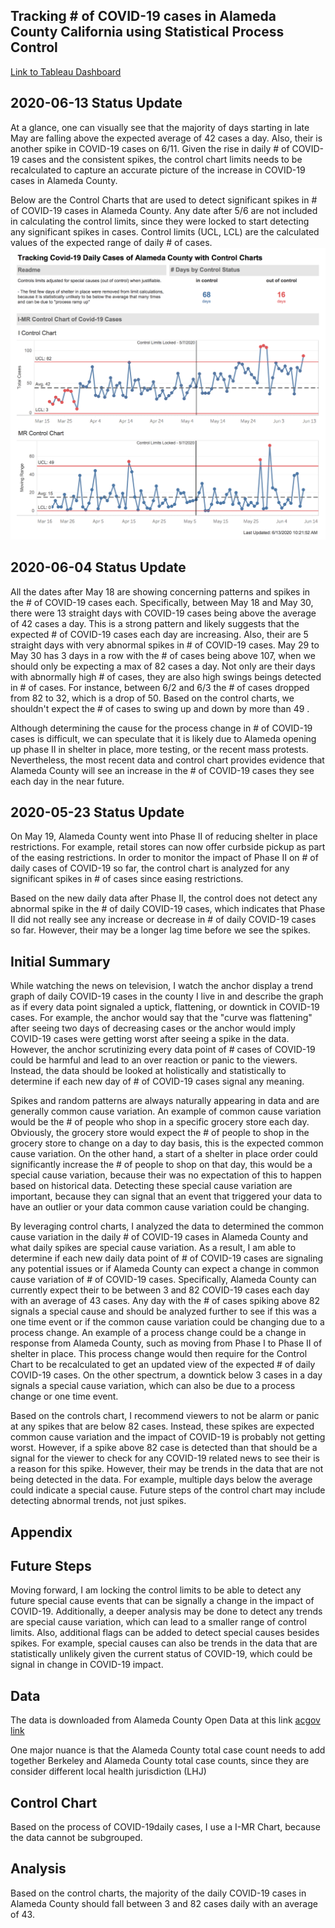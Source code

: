 ## Tracking  # of COVID-19 cases in Alameda County California using Statistical Process Control
[Link to Tableau Dashboard](https://public.tableau.com/profile/brenton.hsu5940#!/vizhome/AlamedaCountyControlChartCovid-19Cases/Overview?publish=yes)

## 2020-06-13 Status Update
At a glance, one can visually see that the majority of days starting in late May are falling above the expected average of 42 cases a day. Also, their is another spike in COVID-19 cases on 6/11. Given the rise in daily # of COVID-19 cases and the consistent spikes, the control chart limits needs to be recalculated to capture an accurate picture of the increase in COVID-19 cases in Alameda County.

Below are the Control Charts that are used to detect significant spikes in # of COVID-19 cases in Alameda County. Any date after 5/6 are not included in calculating the control limits, since they were locked to start detecting any significant spikes in cases. Control limits (UCL, LCL) are the calculated values of the expected range of daily # of cases.
![](3_images/dashboard_screenshot.png)

## 2020-06-04 Status Update
All the dates after May 18 are showing concerning patterns and spikes in the # of COVID-19 cases each. Specifically, between May 18 and May 30, there were 13 straight days with COVID-19 cases being above the average of 42 cases a day. This is a strong pattern and likely suggests that the expected # of COVID-19 cases each day are increasing. Also, their are 5 straight days with very abnormal spikes in # of COVID-19 cases. May 29 to May 30 has 3 days in a row with the # of cases being above 107, when we should only be expecting a max of 82 cases a day.  Not only are their days with abnormally high # of cases, they are also high swings beings detected in # of cases. For instance, between 6/2 and 6/3 the # of cases dropped from 82 to 32, which is a drop of 50. Based on the control charts, we shouldn't expect the # of cases to swing up and down by more than 49 . 

Although determining the cause for the process change in # of COVID-19 cases is difficult, we can speculate that it is likely due to Alameda opening up phase II in shelter in place, more testing, or the recent mass protests. Nevertheless, the most recent data and control chart provides evidence that Alameda County will see an increase in the # of COVID-19 cases they see each day in the near future.



## 2020-05-23 Status Update
On May 19, Alameda County went into Phase II of reducing shelter in place restrictions. For example, retail stores can now offer curbside pickup as part of the easing restrictions. In order to monitor the impact of Phase II on # of daily cases of COVID-19 so far, the control chart is analyzed for any significant spikes in # of cases since easing restrictions.

Based on the new daily data after Phase II, the control does not detect any abnormal spike in the # of daily COVID-19 cases, which indicates that Phase II did not really see any increase or decrease in # of  daily COVID-19 cases so far. However, their may be a longer lag time before we see the spikes.


## Initial Summary
While watching the news on television, I watch the anchor display a trend graph of daily COVID-19 cases in the county I live in and describe the graph as if every data point signaled a uptick, flattening, or downtick in COVID-19 cases. For example, the anchor would say that the "curve was flattening" after seeing two days of decreasing cases or the anchor would imply COVID-19 cases were getting worst after seeing a spike in the data. However, the anchor scrutinizing every data point of # cases of COVID-19 could be harmful and lead to an over reaction or panic to the viewers. Instead, the data should be looked at holistically and statistically to determine if each new day of # of COVID-19 cases signal any meaning. 

Spikes and random patterns are always naturally appearing in data and are generally common cause variation. An example of common cause variation would be the # of people who shop in a specific grocery store each day. Obviously, the grocery store would expect the # of people to shop in the grocery store to change on a day to day basis, this is the expected common cause variation. On the other hand, a start of a shelter in place order could significantly increase the # of people to shop on that day, this would be a special cause variation, because their was no expectation of this to happen based on historical data. Detecting these special cause variation are important, because they can signal that an event that triggered your data to have an outlier or your data common cause variation could be changing. 

By leveraging control charts, I analyzed the data to determined the common cause variation in the daily # of COVID-19 cases in Alameda County and what daily spikes are special cause variation. As a result, I am able to determine if each new daily data point of # of COVID-19 cases are signaling any potential issues or if Alameda County can expect a change in common cause variation of # of COVID-19 cases. Specifically, Alameda County can currently expect their to be between 3 and 82 COVID-19 cases each day with an average of 43 cases. Any day with the # of cases spiking above 82 signals a special cause and should be analyzed further to see if this was a one time event or if the common cause variation could be changing due to a process change. An example of a process change could be a change in response from Alameda County, such as moving from Phase I to Phase II of shelter in place. This process change would then require for the Control Chart to be recalculated to get an updated view of the expected # of daily COVID-19 cases. On the other spectrum, a downtick below 3 cases in a day signals a special cause variation, which can also be due to a process change or one time event. 

Based on the controls chart, I recommend viewers to not be alarm or panic at any spikes that are below 82 cases. Instead, these spikes are expected common cause variation and the impact of COVID-19 is probably not getting worst. However, if a spike above 82 case is detected than that should be a signal for the viewer to check for any COVID-19 related news to see their is a reason for this spike.  However, their may be trends in the data that are not being detected in the data. For example, multiple days below the average could indicate a special cause. Future steps of the control chart may include detecting abnormal trends, not just spikes. 

## Appendix 
## Future Steps
Moving forward, I am locking the control limits to be able to detect any future special cause events that can be signally a change in the impact of COVID-19. Additionally, a deeper analysis may be done to detect any trends are special cause variation, which can lead to a smaller range of control limits. Also, additional flags can be added to detect special causes besides spikes. For example, special causes can also be trends in the data that are statistically unlikely given the current status of COVID-19, which could be signal in change in COVID-19 impact.

## Data
The data is downloaded from Alameda County Open Data at this link [acgov link](https://data.acgov.org/datasets/AC-HCSA::alameda-county-covid-19-cases-and-deaths-over-time-1/data)

One major nuance is that the Alameda County total case count needs to add together Berkeley and Alameda County total case counts, since they are consider different local health jurisdiction (LHJ)

## Control Chart
Based on the process of COVID-19daily cases, I use a I-MR Chart, because the data cannot be subgrouped.

## Analysis
Based on the control charts, the majority of the daily COVID-19 cases in Alameda County should fall between 3 and 82 cases daily with an average of 43.
